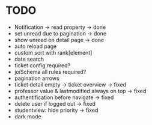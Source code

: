 # TODO

- Notification -> read property -> done
- set unread due to pagination -> done
- show unread on detail page -> done
- auto reload page
- custom sort with rank[element]
- date search
- ticket config required?
- joiSchema all rules required?
- pagination arrows
- ticket detail empty -> ticket overview -> fixed
- professor value & lastmodified always on top -> fixed
- authentification before navigate -> fixed
- delete user if logged out -> fixed
- studentview: hide priority -> fixed
- dark mode
